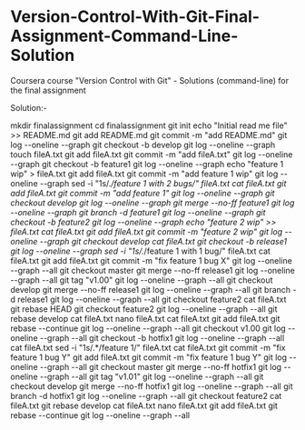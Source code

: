 # Version-Control-With-Git-Final-Assignment-Command-Line-Solution
Coursera course "Version Control with Git" - Solutions (command-line) for the final assignment 

Solution:-

mkdir finalassignment
cd finalassignment
git init
echo "Initial read me file" >> README.md
git add README.md
git commit -m "add README.md"
git log --oneline --graph
git checkout -b develop
git log --oneline --graph
touch fileA.txt
git add fileA.txt
git commit -m "add fileA.txt"
git log --oneline --graph
git checkout -b feature1
git log --oneline --graph
echo "feature 1 wip" > fileA.txt
git add fileA.txt
git commit -m "add feature 1 wip"
git log --oneline --graph
sed -i "1s/.*/feature 1 with 2 bugs/" fileA.txt
cat fileA.txt
git add fileA.txt
git commit -m "add feature 1"
git log --oneline --graph
git checkout develop
git log --oneline --graph
git merge --no-ff feature1
git log --oneline --graph
git branch -d feature1
git log --oneline --graph
git checkout -b feature2
git log --oneline --graph
echo "feature 2 wip" >> fileA.txt
cat fileA.txt
git add fileA.txt
git commit -m "feature 2 wip"
git log --oneline --graph
git checkout develop
cat fileA.txt
git checkout -b release1
git log --oneline --graph
sed -i "1s/.*/feature 1 with 1 bug/" fileA.txt
cat fileA.txt
git add fileA.txt
git commit -m "fix feature 1 bug X"
git log --oneline --graph --all
git checkout master
git merge --no-ff release1
git log --oneline --graph --all
git tag "v1.00"
git log --oneline --graph --all
git checkout develop
git merge --no-ff release1
git log --oneline --graph --all
git branch -d release1
git log --oneline --graph --all
git checkout feature2
cat fileA.txt
git rebase HEAD
git checkout feature2
git log --oneline --graph --all
git rebase develop
cat fileA.txt
nano fileA.txt
cat fileA.txt
git add fileA.txt
git rebase --continue
git log --oneline --graph --all
git checkout v1.00
git log --oneline --graph --all
git checkout -b hotfix1
git log --oneline --graph --all
cat fileA.txt
sed -i "1s/.*/feature 1/" fileA.txt
cat fileA.txt
git commit -m "fix feature 1 bug Y"
git add fileA.txt
git commit -m "fix feature 1 bug Y"
git log --oneline --graph --all
git checkout master
git merge --no-ff hotfix1
git log --oneline --graph --all
git tag "v1.01"
git log --oneline --graph --all
git checkout develop
git merge --no-ff hotfix1
git log --oneline --graph --all
git branch -d hotfix1
git log --oneline --graph --all
git checkout feature2
cat fileA.txt
git rebase develop
cat fileA.txt
nano fileA.txt
git add fileA.txt
git rebase --continue
git log --oneline --graph --all
  
